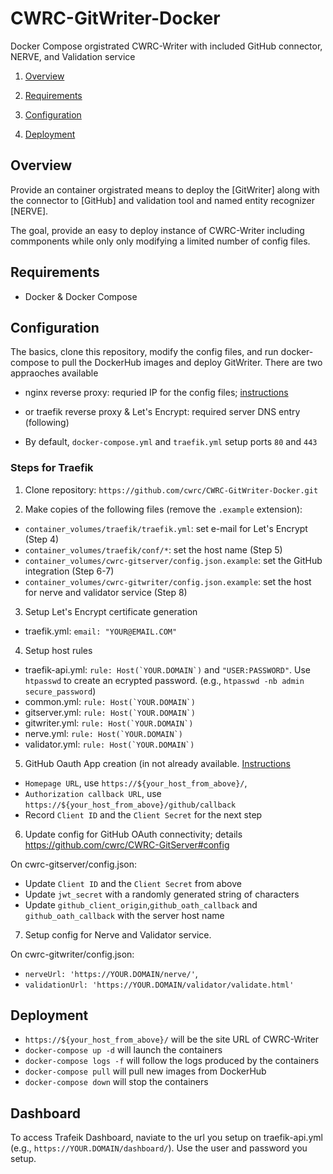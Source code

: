 # CWRC-GitWriter-Docker

Docker Compose orgistrated CWRC-Writer with included GitHub connector, NERVE, and Validation service

1. [Overview](#overview)

2. [Requirements](#requirements)

3. [Configuration](#configuration)

4. [Deployment](#deployment)

## Overview

Provide an container orgistrated means to deploy the [GitWriter] along with the connector to [GitHub] and validation tool and named entity recognizer [NERVE].

The goal, provide an easy to deploy instance of CWRC-Writer including commponents while only only modifying a limited number of config files.

## Requirements

- Docker & Docker Compose

## Configuration

The basics, clone this repository, modify the config files, and run docker-compose to pull the DockerHub images and deploy GitWriter. There are two appraoches available

- nginx reverse proxy: requried IP for the config files; [instructions](https://gitlab.dh.tamu.edu/bptarpley/CWRC-GitDocker/tree/master)

- or traefik reverse proxy & Let's Encrypt: required server DNS entry (following)
- By default, `docker-compose.yml` and `traefik.yml` setup ports `80` and `443`
  
### Steps for Traefik

1. Clone repository: `https://github.com/cwrc/CWRC-GitWriter-Docker.git`

2. Make copies of the following files (remove the `.example` extension):

- `container_volumes/traefik/traefik.yml`: set e-mail for Let's Encrypt (Step 4)
- `container_volumes/traefik/conf/*`: set the host name (Step 5)
- `container_volumes/cwrc-gitserver/config.json.example`: set the GitHub integration (Step 6-7)
- `container_volumes/cwrc-gitwriter/config.json.example`: set the host for nerve and validator service (Step 8)

3. Setup Let's Encrypt certificate generation

- traefik.yml: `email: "YOUR@EMAIL.COM"`

4. Setup host rules

- traefik-api.yml: ``rule: Host(`YOUR.DOMAIN`)`` and `"USER:PASSWORD"`. Use `htpasswd` to create an ecrypted password. (e.g., `htpasswd -nb admin secure_password`)
- common.yml: ``rule: Host(`YOUR.DOMAIN`)``
- gitserver.yml: ``rule: Host(`YOUR.DOMAIN`)``
- gitwriter.yml: ``rule: Host(`YOUR.DOMAIN`)``
- nerve.yml: ``rule: Host(`YOUR.DOMAIN`)``
- validator.yml: ``rule: Host(`YOUR.DOMAIN`)``

5. GitHub Oauth App creation (in not already available. [Instructions](https://developer.github.com/apps/building-oauth-apps/creating-an-oauth-app/)

- `Homepage URL`, use `https://${your_host_from_above}/`,
- `Authorization callback URL`, use `https://${your_host_from_above}/github/callback`
- Record `Client ID` and the `Client Secret` for the next step

6. Update config for GitHub OAuth connectivity; details <https://github.com/cwrc/CWRC-GitServer#config>

On cwrc-gitserver/config.json:

- Update `Client ID` and the `Client Secret` from above
- Update `jwt_secret` with a randomly generated string of characters
- Update `github_client_origin`,`github_oath_callback` and `github_oath_callback` with the server host name

7. Setup config for Nerve and Validator service.

On cwrc-gitwriter/config.json:

- `nerveUrl: 'https://YOUR.DOMAIN/nerve/'`,
- `validationUrl: 'https://YOUR.DOMAIN/validator/validate.html'`

## Deployment

- `https://${your_host_from_above}/` will be the site URL of CWRC-Writer
- `docker-compose up -d` will launch the containers
- `docker-compose logs -f` will follow the logs produced by the containers
- `docker-compose pull` will pull new images from DockerHub
- `docker-compose down` will stop the containers

## Dashboard

To access Trafeik Dashboard, naviate to the url you setup on traefik-api.yml (e.g., `https://YOUR.DOMAIN/dashboard/`).
Use the user and password you setup.
